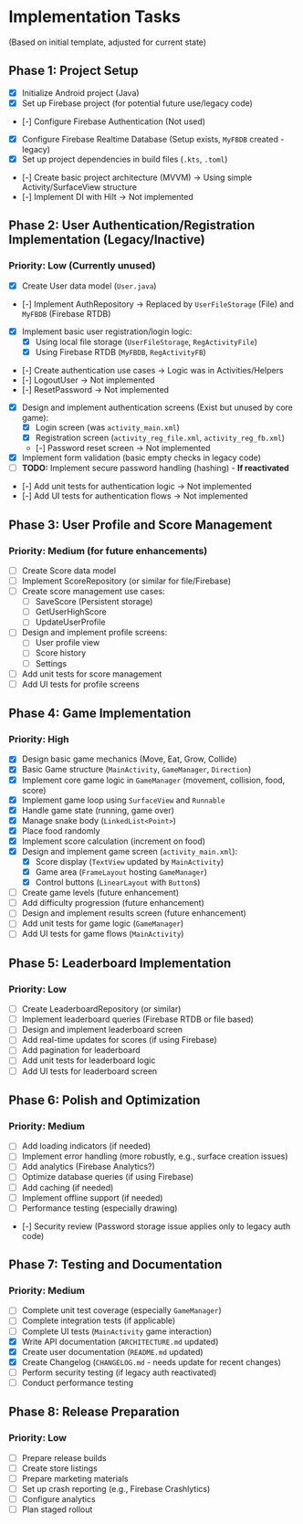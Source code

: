 # Implementation Tasks

(Based on initial template, adjusted for current state)

## Phase 1: Project Setup
- [X] Initialize Android project (Java)
- [X] Set up Firebase project (for potential future use/legacy code)
- [-] Configure Firebase Authentication (Not used)
- [X] Configure Firebase Realtime Database (Setup exists, `MyFBDB` created - legacy)
- [X] Set up project dependencies in build files (`.kts`, `.toml`)
- [-] Create basic project architecture (MVVM) -> Using simple Activity/SurfaceView structure
- [-] Implement DI with Hilt -> Not implemented

## Phase 2: User Authentication/Registration Implementation (Legacy/Inactive)
### Priority: Low (Currently unused)
- [X] Create User data model (`User.java`)
- [-] Implement AuthRepository -> Replaced by `UserFileStorage` (File) and `MyFBDB` (Firebase RTDB)
- [X] Implement basic user registration/login logic:
    - [X] Using local file storage (`UserFileStorage`, `RegActivityFile`)
    - [X] Using Firebase RTDB (`MyFBDB`, `RegActivityFB`)
- [-] Create authentication use cases -> Logic was in Activities/Helpers
- [-] LogoutUser -> Not implemented
- [-] ResetPassword -> Not implemented
- [X] Design and implement authentication screens (Exist but unused by core game):
    - [X] Login screen (was `activity_main.xml`)
    - [X] Registration screen (`activity_reg_file.xml`, `activity_reg_fb.xml`)
    - [-] Password reset screen -> Not implemented
- [X] Implement form validation (basic empty checks in legacy code)
- [ ] **TODO:** Implement secure password handling (hashing) - **If reactivated**
- [-] Add unit tests for authentication logic -> Not implemented
- [-] Add UI tests for authentication flows -> Not implemented

## Phase 3: User Profile and Score Management
### Priority: Medium (for future enhancements)
- [ ] Create Score data model
- [ ] Implement ScoreRepository (or similar for file/Firebase)
- [ ] Create score management use cases:
    - [ ] SaveScore (Persistent storage)
    - [ ] GetUserHighScore
    - [ ] UpdateUserProfile
- [ ] Design and implement profile screens:
    - [ ] User profile view
    - [ ] Score history
    - [ ] Settings
- [ ] Add unit tests for score management
- [ ] Add UI tests for profile screens

## Phase 4: Game Implementation
### Priority: High
- [X] Design basic game mechanics (Move, Eat, Grow, Collide)
- [X] Basic Game structure (`MainActivity`, `GameManager`, `Direction`)
- [X] Implement core game logic in `GameManager` (movement, collision, food, score)
- [X] Implement game loop using `SurfaceView` and `Runnable`
- [X] Handle game state (running, game over)
- [X] Manage snake body (`LinkedList<Point>`)
- [X] Place food randomly
- [X] Implement score calculation (increment on food)
- [X] Design and implement game screen (`activity_main.xml`):
    - [X] Score display (`TextView` updated by `MainActivity`)
    - [X] Game area (`FrameLayout` hosting `GameManager`)
    - [X] Control buttons (`LinearLayout` with `Button`s)
- [ ] Create game levels (future enhancement)
- [ ] Add difficulty progression (future enhancement)
- [ ] Design and implement results screen (future enhancement)
- [ ] Add unit tests for game logic (`GameManager`)
- [ ] Add UI tests for game flows (`MainActivity`)

## Phase 5: Leaderboard Implementation
### Priority: Low
- [ ] Create LeaderboardRepository (or similar)
- [ ] Implement leaderboard queries (Firebase RTDB or file based)
- [ ] Design and implement leaderboard screen
- [ ] Add real-time updates for scores (if using Firebase)
- [ ] Add pagination for leaderboard
- [ ] Add unit tests for leaderboard logic
- [ ] Add UI tests for leaderboard screen

## Phase 6: Polish and Optimization
### Priority: Medium
- [ ] Add loading indicators (if needed)
- [ ] Implement error handling (more robustly, e.g., surface creation issues)
- [ ] Add analytics (Firebase Analytics?)
- [ ] Optimize database queries (if using Firebase)
- [ ] Add caching (if needed)
- [ ] Implement offline support (if needed)
- [ ] Performance testing (especially drawing)
- [-] Security review (Password storage issue applies only to legacy auth code)

## Phase 7: Testing and Documentation
### Priority: Medium
- [ ] Complete unit test coverage (especially `GameManager`)
- [ ] Complete integration tests (if applicable)
- [ ] Complete UI tests (`MainActivity` game interaction)
- [X] Write API documentation (`ARCHITECTURE.md` updated)
- [X] Create user documentation (`README.md` updated)
- [X] Create Changelog (`CHANGELOG.md` - needs update for recent changes)
- [ ] Perform security testing (if legacy auth reactivated)
- [ ] Conduct performance testing

## Phase 8: Release Preparation
### Priority: Low
- [ ] Prepare release builds
- [ ] Create store listings
- [ ] Prepare marketing materials
- [ ] Set up crash reporting (e.g., Firebase Crashlytics)
- [ ] Configure analytics
- [ ] Plan staged rollout 